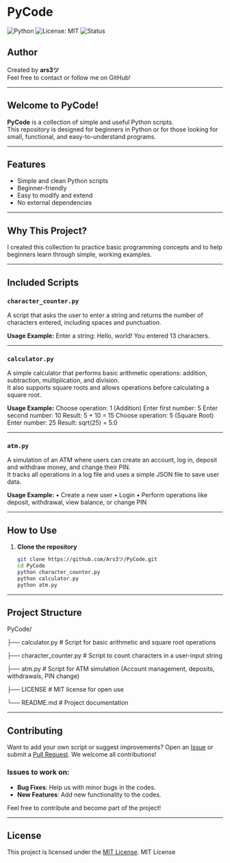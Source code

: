 # PyCode
![Python](https://img.shields.io/badge/Python-3.x-blue?logo=python)
![License: MIT](https://img.shields.io/badge/License-MIT-yellow.svg)
![Status](https://img.shields.io/badge/status-active-success)

## Author

Created by **ars3ツ**  
Feel free to contact or follow me on GitHub!

---

## Welcome to PyCode!

**PyCode** is a collection of simple and useful Python scripts.  
This repository is designed for beginners in Python or for those looking for small, functional, and easy-to-understand programs.

---

## Features

- Simple and clean Python scripts
- Beginner-friendly
- Easy to modify and extend
- No external dependencies

---

## Why This Project?

I created this collection to practice basic programming concepts and to help beginners learn through simple, working examples.

---

## Included Scripts

### `character_counter.py`

A script that asks the user to enter a string and returns the number of characters entered, including spaces and punctuation.

**Usage Example:**
Enter a string: Hello, world! You entered 13 characters.

---

### `calculator.py`

A simple calculator that performs basic arithmetic operations: addition, subtraction, multiplication, and division.  
It also supports square roots and allows operations before calculating a square root.

**Usage Example:**
Choose operation: 1 (Addition) Enter first number: 5 Enter second number: 10 Result: 5 + 10 = 15
Choose operation: 5 (Square Root) Enter number: 25 Result: sqrt(25) = 5.0

---

### `atm.py`

A simulation of an ATM where users can create an account, log in, deposit and withdraw money, and change their PIN.  
It tracks all operations in a log file and uses a simple JSON file to save user data.

**Usage Example:**
• Create a new user
• Login
• Perform operations like deposit, withdrawal, view balance, or change PIN

---
## How to Use

1. **Clone the repository**  
   ```bash
   git clone https://github.com/Ars3ツ/PyCode.git
   cd PyCode
   python character_counter.py
   python calculator.py
   python atm.py
   
---   
## Project Structure
PyCode/

├── calculator.py # Script for basic arithmetic and square root operations

├── character_counter.py # Script to count characters in a user-input string

├── atm.py # Script for ATM simulation (Account management, deposits, withdrawals, PIN change)

├── LICENSE # MIT license for open use

└── README.md # Project documentation

---
## Contributing

Want to add your own script or suggest improvements? Open an [Issue](https://github.com/Ars3ツ/PyCode/issues) or submit a [Pull Request](https://github.com/Ars3ツ/PyCode/pulls). We welcome all contributions!

### Issues to work on:
- **Bug Fixes**: Help us with minor bugs in the codes.
- **New Features**: Add new functionality to the codes.

Feel free to contribute and become part of the project!

---
## License

This project is licensed under the [MIT License](LICENSE).
MIT License
